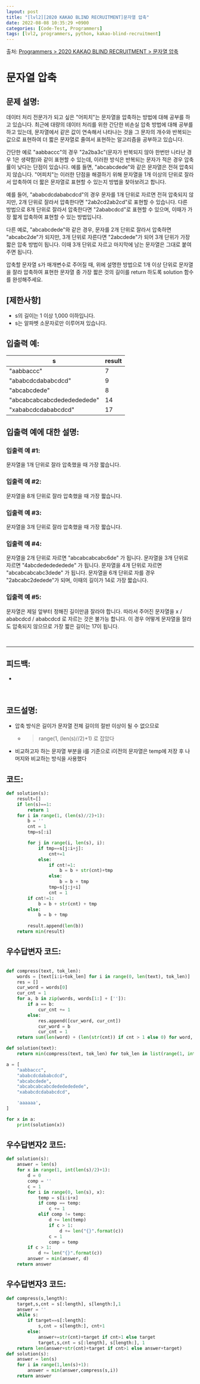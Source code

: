 ```yaml
---
layout: post
title: "[lvl2][2020 KAKAO BLIND RECRUITMENT]문자열 압축"
date: 2022-08-08 10:35:29 +0900
categories: [Code-Test, Programmers]
tags: [lvl2, programmers, python, kakao-blind-recruitment]
---
```


출처: [Programmers > 2020 KAKAO BLIND RECRUITMENT > 문자열 압축](https://school.programmers.co.kr/learn/courses/30/lessons/60057)

# 문자열 압축

## 문제 설명:

데이터 처리 전문가가 되고 싶은 "어피치"는 문자열을 압축하는 방법에 대해 공부를 하고 있습니다. 최근에 대량의 데이터 처리를 위한 간단한 비손실 압축 방법에 대해 공부를 하고 있는데, 문자열에서 같은 값이 연속해서 나타나는 것을 그 문자의 개수와 반복되는 값으로 표현하여 더 짧은 문자열로 줄여서 표현하는 알고리즘을 공부하고 있습니다.

간단한 예로 "aabbaccc"의 경우 "2a2ba3c"(문자가 반복되지 않아 한번만 나타난 경우 1은 생략함)와 같이 표현할 수 있는데, 이러한 방식은 반복되는 문자가 적은 경우 압축률이 낮다는 단점이 있습니다. 예를 들면, "abcabcdede"와 같은 문자열은 전혀 압축되지 않습니다. "어피치"는 이러한 단점을 해결하기 위해 문자열을 1개 이상의 단위로 잘라서 압축하여 더 짧은 문자열로 표현할 수 있는지 방법을 찾아보려고 합니다.

예를 들어, "ababcdcdababcdcd"의 경우 문자를 1개 단위로 자르면 전혀 압축되지 않지만, 2개 단위로 잘라서 압축한다면 "2ab2cd2ab2cd"로 표현할 수 있습니다. 다른 방법으로 8개 단위로 잘라서 압축한다면 "2ababcdcd"로 표현할 수 있으며, 이때가 가장 짧게 압축하여 표현할 수 있는 방법입니다.

다른 예로, "abcabcdede"와 같은 경우, 문자를 2개 단위로 잘라서 압축하면 "abcabc2de"가 되지만, 3개 단위로 자른다면 "2abcdede"가 되어 3개 단위가 가장 짧은 압축 방법이 됩니다. 이때 3개 단위로 자르고 마지막에 남는 문자열은 그대로 붙여주면 됩니다.

압축할 문자열 s가 매개변수로 주어질 때, 위에 설명한 방법으로 1개 이상 단위로 문자열을 잘라 압축하여 표현한 문자열 중 가장 짧은 것의 길이를 return 하도록 solution 함수를 완성해주세요.

## [제한사항]

* s의 길이는 1 이상 1,000 이하입니다.
* s는 알파벳 소문자로만 이루어져 있습니다.

## 입출력 예:

| s 	| result 	|
|---	|---	|
| "aabbaccc" 	| 7 	|
| "ababcdcdababcdcd" 	| 9 	|
| "abcabcdede" 	| 8 	|
| "abcabcabcabcdededededede" 	| 14 	|
| "xababcdcdababcdcd" 	| 17 	|

## 입출력 예에 대한 설명:

### 입출력 예 #1:

문자열을 1개 단위로 잘라 압축했을 때 가장 짧습니다.

### 입출력 예 #2:

문자열을 8개 단위로 잘라 압축했을 때 가장 짧습니다.

### 입출력 예 #3:

문자열을 3개 단위로 잘라 압축했을 때 가장 짧습니다.

### 입출력 예 #4:

문자열을 2개 단위로 자르면 "abcabcabcabc6de" 가 됩니다.
문자열을 3개 단위로 자르면 "4abcdededededede" 가 됩니다.
문자열을 4개 단위로 자르면 "abcabcabcabc3dede" 가 됩니다.
문자열을 6개 단위로 자를 경우 "2abcabc2dedede"가 되며, 이때의 길이가 14로 가장 짧습니다.

### 입출력 예 #5:

문자열은 제일 앞부터 정해진 길이만큼 잘라야 합니다.
따라서 주어진 문자열을 x / ababcdcd / ababcdcd 로 자르는 것은 불가능 합니다.
이 경우 어떻게 문자열을 잘라도 압축되지 않으므로 가장 짧은 길이는 17이 됩니다.

<br>

<hr>

## 피드백: 
* 


<br>

## 코드설명:

* 압축 방식은 길이가 문자열 전체 길이의 절반 이상이 될 수 없으므로 
	* > range(1, (len(s)//2)+1) 로 잡았다
*  비교하고자 하는 문자열 부분을 i를 기준으로 i이전의 문자열은 temp에 저장 후 나머지와 비교하는 방식을 사용했다 

## 코드:

```python
def solution(s):
    result=[]
    if len(s)==1:
        return 1
    for i in range(1, (len(s)//2)+1):
        b = ''
        cnt = 1
        tmp=s[:i]

        for j in range(i, len(s), i):
            if tmp==s[j:i+j]:
                cnt+=1
            else:
                if cnt!=1:
                    b = b + str(cnt)+tmp
                else:
                    b = b + tmp
                tmp=s[j:j+i]
                cnt = 1
        if cnt!=1:
            b = b + str(cnt) + tmp
        else:
            b = b + tmp
                
        result.append(len(b))
    return min(result)

```

## 우수답변자 코드:

```python

def compress(text, tok_len):
    words = [text[i:i+tok_len] for i in range(0, len(text), tok_len)]
    res = []
    cur_word = words[0]
    cur_cnt = 1
    for a, b in zip(words, words[1:] + ['']):
        if a == b:
            cur_cnt += 1
        else:
            res.append([cur_word, cur_cnt])
            cur_word = b
            cur_cnt = 1
    return sum(len(word) + (len(str(cnt)) if cnt > 1 else 0) for word, cnt in res)

def solution(text):
    return min(compress(text, tok_len) for tok_len in list(range(1, int(len(text)/2) + 1)) + [len(text)])

a = [
    "aabbaccc",
    "ababcdcdababcdcd",
    "abcabcdede",
    "abcabcabcabcdededededede",
    "xababcdcdababcdcd",

    'aaaaaa',
]

for x in a:
    print(solution(x))
```

## 우수답변자2 코드:
```python
def solution(s):
    answer = len(s)
    for x in range(1, int(len(s)/2)+1):
        d = 0
        comp = ''
        c = 1
        for i in range(0, len(s), x):
            temp = s[i:i+x]
            if comp == temp:
                c += 1
            elif comp != temp:
                d += len(temp)
                if c > 1:
                    d += len("{}".format(c))
                c = 1
                comp = temp
        if c > 1:
            d += len("{}".format(c))
        answer = min(answer, d)
    return answer
```

## 우수답변자3 코드:
```python
def compress(s,length):
    target,s,cnt = s[:length], s[length:],1
    answer = ''
    while s:
        if target==s[:length]:
            s,cnt = s[length:], cnt+1
        else:
            answer+=str(cnt)+target if cnt>1 else target
            target,s,cnt = s[:length], s[length:], 1
    return len(answer+str(cnt)+target if cnt>1 else answer+target)
def solution(s):
    answer = len(s)
    for i in range(1,len(s)+1):
        answer = min(answer,compress(s,i))
    return answer
```

